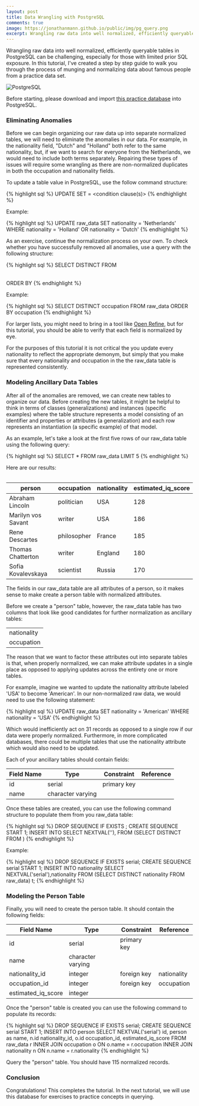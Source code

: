 ```yaml
---
layout: post
title: Data Wrangling with PostgreSQL
comments: true
image: https://jonathanmann.github.io/public/img/pg_query.png
excerpt: Wrangling raw data into well normalized, efficiently queryable tables in PostgreSQL can be challenging, especially for those with limited prior SQL exposure. In this tutorial, I've created a step by step guide to walk you through the process of munging and normalizing data about famous people from a practice data set.
---
```


Wrangling raw data into well normalized, efficiently queryable tables in PostgreSQL can be challenging, especially for those with limited prior SQL exposure. In this tutorial, I've created a step by step guide to walk you through the process of munging and normalizing data about famous people from a practice data set. 

![PostgreSQL](https://jonathanmann.github.io/public/img/pg_query.png)

Before starting, please download and import [this practice database](https://github.com/jonathanmann/blog_examples/tree/master/PostgreSQL/famous_people/famous_people.backup?raw=true) into PostgreSQL.

### Eliminating Anomalies

Before we can begin organizing our raw data up into separate normalized tables, we will need to eliminate the anomalies in our data. For example, in the nationality field, "Dutch" and "Holland" both refer to the same nationality, but, if we want to search for everyone from the Netherlands, we would need to include both terms separately. Repairing these types of issues will require some wrangling as there are non-normalized duplicates in both the occupation and nationality fields.

To update a table value in PostgreSQL, use the follow command structure:

{% highlight sql %}
UPDATE <table name>
SET <column name> = <new value>
<condition clause(s)>
{% endhighlight %}

Example:

{% highlight sql %}
UPDATE raw_data
SET nationality = 'Netherlands'
WHERE nationality = 'Holland'
OR nationality = 'Dutch'
{% endhighlight %}

As an exercise, continue the normalization process on your own. To check whether you have successfully removed all anomalies, use a query with the following structure:

{% highlight sql %}
SELECT DISTINCT <column name> FROM <table name> ORDER BY <column name>
{% endhighlight %}

Example:

{% highlight sql %}
SELECT DISTINCT occupation FROM raw_data ORDER BY occupation
{% endhighlight %}

For larger lists, you might need to bring in a tool like [Open Refine](http://openrefine.org/), but for this tutorial, you should be able to verify that each field is normalized by eye.

For the purposes of this tutorial it is not critical the you update every nationality to reflect the appropriate demonym, but simply that you make sure that every nationality and occupation in the the raw_data table is represented consistently.

### Modeling Ancillary Data Tables

After all of the anomalies are removed, we can create new tables to organize our data. Before creating the new tables, it might be helpful to think in terms of classes (generalizations) and instances (specific examples) where the table structure represents a model consisting of an identifier and properties or attributes (a generalization) and each row represents an instantiation (a specific example) of that model.

As an example, let's take a look at the first five rows of our raw_data table using the following query: 

{% highlight sql %}
SELECT * FROM raw_data LIMIT 5
{% endhighlight %}

Here are our results:

<table>
  <thead>
    <tr>
      <th>person</th>
	  <th>occupation</th>
	  <th>nationality</th>
	  <th>estimated_iq_score</th>
    </tr>
  </thead>
  <tbody>
    <tr>
      <td>Abraham Lincoln</td>
	  <td>politician</td>
      <td>USA</td>
	  <td>128</td>
    </tr>
    <tr>
      <td>Marilyn vos Savant</td>
	  <td>writer</td>
      <td>USA</td>
	  <td>186</td>
    </tr>
    <tr>
      <td>Rene Descartes</td>
	  <td>philosopher</td>
      <td>France</td>
	  <td>185</td>
    </tr>
    <tr>
      <td>Thomas Chatterton</td>
	  <td>writer</td>
      <td>England</td>
	  <td>180</td>
    </tr>
	<tr>
      <td>Sofia Kovalevskaya</td>
	  <td>scientist</td>
      <td>Russia</td>
	  <td>170</td>
    </tr>
  </tbody>
</table>

The fields in our raw_data table are all attributes of a person, so it makes sense to make create a person table with normalized attributes.

Before we create a "person" table, however, the raw_data table has two columns that look like good candidates for further normalization as ancillary tables:

<table>
  <tbody>
    <tr>
      <td>nationality</td>
	</tr>
    <tr>
      <td>occupation</td>
	</tr>
  </tbody>
</table>

The reason that we want to factor these attributes out into separate tables is that, when properly normalized, we can make attribute updates in a single place as opposed to applying updates across the entirety one or more tables. 

For example, imagine we wanted to update the nationality attribute labeled 'USA' to become 'American'. In our non-normalized raw data, we would need to use the following statement:

{% highlight sql %}
UPDATE raw_data
SET nationality = 'American'
WHERE nationality = 'USA'
{% endhighlight %}

Which would inefficiently act on 31 records as opposed to a single row if our data were properly normalized. Furthermore, in more complicated databases, there could be multiple tables that use the nationality attribute which would also need to be updated.

Each of your ancillary tables should contain fields:

<table>
  <thead>
    <tr>
      <th>Field Name</th>
	  <th>Type</th>
	  <th>Constraint</th>
	  <th>Reference</th>
    </tr>
  </thead>
  <tbody>
    <tr>
      <td>id</td>
	  <td>serial</td>
      <td>primary key</td>
	  <td></td>
    </tr>
    <tr>
      <td>name</td>
	  <td>character varying</td>
      <td></td>
      <td></td>
    </tr>
  </tbody>
</table>

Once these tables are created, you can use the following command structure to populate them from you raw_data table:

{% highlight sql %}
DROP SEQUENCE IF EXISTS <sequence name>;
CREATE SEQUENCE <sequence name> START 1;
INSERT INTO <destination table>
SELECT NEXTVAL('<sequence name>'),<column name> FROM (SELECT DISTINCT <column name> FROM <origin table>) <subquery alias>
{% endhighlight %}

Example:

{% highlight sql %}
DROP SEQUENCE IF EXISTS serial;
CREATE SEQUENCE serial START 1;
INSERT INTO nationality
SELECT NEXTVAL('serial'),nationality FROM (SELECT DISTINCT nationality FROM raw_data) t;
{% endhighlight %}

### Modeling the Person Table

Finally, you will need to create the person table. It should contain the following fields:

<table>
  <thead>
    <tr>
      <th>Field Name</th>
	  <th>Type</th>
	  <th>Constraint</th>
	  <th>Reference</th>
    </tr>
  </thead>
  <tbody>
    <tr>
      <td>id</td>
	  <td>serial</td>
      <td>primary key</td>
	  <td></td>
    </tr>
    <tr>
      <td>name</td>
	  <td>character varying</td>
      <td></td>
      <td></td>
    </tr>
    <tr>
      <td>nationality_id</td>
	  <td>integer</td>
      <td>foreign key</td>
      <td>nationality</td>
    </tr>
    <tr>
      <td>occupation_id</td>
	  <td>integer</td>
      <td>foreign key</td>
      <td>occupation</td>
    </tr>
    <tr>
      <td>estimated_iq_score</td>
	  <td>integer</td>
      <td></td>
      <td></td>
    </tr>
  </tbody>
</table>

Once the "person" table is created you can use the following command to populate its records:

{% highlight sql %}
DROP SEQUENCE IF EXISTS serial;
CREATE SEQUENCE serial START 1;
INSERT INTO person
SELECT NEXTVAL('serial') id, person as name, n.id nationality_id, o.id occupation_id, estimated_iq_score 
FROM raw_data r
INNER JOIN occupation o ON o.name = r.occupation
INNER JOIN nationality n ON n.name = r.nationality
{% endhighlight %}

Query the "person" table. You should have 115 normalized records.

### Conclusion

Congratulations! This completes the tutorial. In the next tutorial, we will use this database for exercises to practice concepts in querying. 

